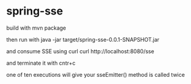 # spring-sse

build with 
  mvn package

then run with 
  java -jar target/spring-sse-0.0.1-SNAPSHOT.jar
  
and consume SSE using curl
  curl http://localhost:8080/sse
  
  and terminate it with cntr+c
  
one of ten executions will give your sseEmitter() method is called twice  
